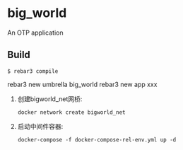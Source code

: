 big_world
=====

An OTP application

Build
-----

    $ rebar3 compile

rebar3 new umbrella big_world
rebar3 new app xxx

1. 创建bigworld_net网桥:

   ```shell
   docker network create bigworld_net
   ```

2. 启动中间件容器:

   ```shell
   docker-compose -f docker-compose-rel-env.yml up -d
   ```